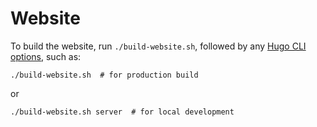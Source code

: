 # Website

To build the website, run `./build-website.sh`, followed by any [Hugo CLI options](https://gohugo.io/commands/hugo/), such as:

    ./build-website.sh  # for production build

or

    ./build-website.sh server  # for local development
